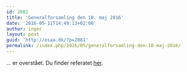 ```yaml
---
id: 2081
title: 'Generalforsamling den 10. maj 2016'
date: '2016-05-11T14:49:13+02:00'
author: inger
layout: post
guid: 'http://osaa.dk/?p=2081'
permalink: /index.php/2016/05/generalforsamling-den-10-maj-2016/
---
```


… er overstået. Du finder referatet [her](https://www.osaa.dk//wiki/index.php/Referat20160510GF).